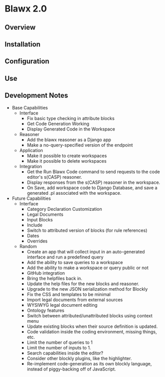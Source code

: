 # Blawx 2.0

## Overview

## Installation

## Configuration

## Use

## Development Notes

* Base Capabilities
  * Interface
    * Fix basic type checking in attribute blocks
    * Get Code Generation Working
    * Display Generated Code in the Workspace
  * Reasoner
    * Add the blawx reasoner as a Django app
    * Make a no-query-specified version of the endpoint
  * Application
    * Make it possible to create workspaces
    * Make it possible to delete workspaces
  * Integration
    * Get the Run Blawx Code command to send requests
      to the code editor's s(CASP) reasoner.
    * Display responses from the s(CASP) reasoner in the
      workspace.
    * On Save, add workspace code to Django Database, and
      save a generated .pl associated with the workspace.
* Future Capabilities
  * Interface
    * Category Declaration Customization
    * Legal Documents
    * Input Blocks
    * Include
    * Switch to attributed version of blocks (for rule references)
    * Dates
    * Overrides
  * Random
    * Create an app that will collect
      input in an auto-generated interface and run a predefined query
    * Add the ability to save queries to a workspace
    * Add the ability to make a workspace or query public or not
    * GitHub integration
    * Bring the helpfiles back in.
    * Update the help files for the new
    blocks and reasoner.
    * Upgrade to the new JSON serialization method for Blockly
    * Fix the CSS and templates to be minimal
    * Import legal documents from external sources
    * WYSIWYG legal document editing
    * Ontology features
    * Switch between attributed/unattributed blocks using context menu
    * Update existing blocks when their
    source definition is updated.
    * Code validation inside the coding environment, missing things, etc.
    * Limit the number of queries to 1
    * Limit the number of inputs to 1.
    * Search capabilities inside the editor?
    * Consider other blockly plugins, like the highlighter.
    * Re-implement code-generation as its own blockly language, instead of piggy-backing off of JavaScript.
